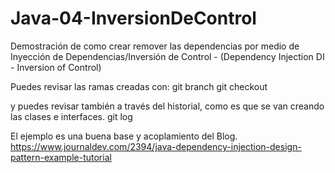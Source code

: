 # Java-04-InversionDeControl


Demostración de como crear remover las dependencias por medio de Inyección de Dependencias/Inversión de Control - (Dependency Injection DI - Inversion of Control)

Puedes revisar las ramas creadas con:
git branch
git checkout <rama-deseada>

y puedes revisar también a través del historial, como es que se van creando las clases e interfaces.
git log


El ejemplo es una buena base y acoplamiento del Blog.
https://www.journaldev.com/2394/java-dependency-injection-design-pattern-example-tutorial
